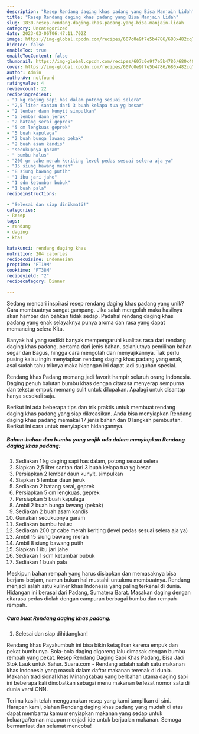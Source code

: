 ```yaml
---
description: "Resep Rendang daging khas padang yang Bisa Manjain Lidah"
title: "Resep Rendang daging khas padang yang Bisa Manjain Lidah"
slug: 1830-resep-rendang-daging-khas-padang-yang-bisa-manjain-lidah
category: Uncategorized
date: 2023-03-06T06:47:11.702Z
image: https://img-global.cpcdn.com/recipes/607c0e9f7e5b4786/680x482cq70/rendang-daging-khas-padang-foto-resep-utama.jpg
hideToc: false
enableToc: true
enableTocContent: false
thumbnail: https://img-global.cpcdn.com/recipes/607c0e9f7e5b4786/680x482cq70/rendang-daging-khas-padang-foto-resep-utama.jpg
cover: https://img-global.cpcdn.com/recipes/607c0e9f7e5b4786/680x482cq70/rendang-daging-khas-padang-foto-resep-utama.jpg
author: Admin
authorAv: notfound
ratingvalue: 4
reviewcount: 22
recipeingredient:
- "1 kg daging sapi has dalam potong sesuai selera"
- "2,5 liter santan dari 3 buah kelapa tua yg besar"
- "2 lembar daun kunyit simpulkan"
- "5 lembar daun jeruk"
- "2 batang serai geprek"
- "5 cm lengkuas geprek"
- "5 buah kapulaga"
- "2 buah bunga lawang pekak"
- "2 buah asam kandis"
- "secukupnya garam"
- " bumbu halus"
- "200 gr cabe merah keriting level pedas sesuai selera aja ya"
- "15 siung bawang merah"
- "8 siung bawang putih"
- "1 ibu jari jahe"
- "1 sdm ketumbar bubuk"
- "1 buah pala"
recipeinstructions:

- "Selesai dan siap dinikmati!"
categories:
- Resep
tags:
- rendang
- daging
- khas

katakunci: rendang daging khas 
nutrition: 204 calories
recipecuisine: Indonesian
preptime: "PT19M"
cooktime: "PT38M"
recipeyield: "2"
recipecategory: Dinner

---
```





Sedang mencari inspirasi resep rendang daging khas padang yang unik? Cara membuatnya sangat gampang. Jika salah mengolah maka hasilnya akan hambar dan bahkan tidak sedap. Padahal rendang daging khas padang yang enak selayaknya punya aroma dan rasa yang dapat memancing selera Kita.





Banyak hal yang sedikit banyak mempengaruhi kualitas rasa dari rendang daging khas padang, pertama dari jenis bahan, selanjutnya pemilihan bahan segar dan Bagus, hingga cara mengolah dan menyajikannya. Tak perlu pusing kalau ingin menyiapkan rendang daging khas padang yang enak,      asal sudah tahu triknya maka hidangan ini dapat jadi suguhan spesial.














Rendang khas Padang memang jadi favorit hampir seluruh orang Indonesia. Daging penuh balutan bumbu khas dengan citarasa menyerap sempurna dan tekstur empuk memang sulit untuk dilupakan. Apalagi untuk disantap hanya sesekali saja.






Berikut ini ada beberapa tips dan trik praktis untuk membuat rendang daging khas padang yang siap dikreasikan. Anda bisa menyiapkan Rendang daging khas padang memakai 17 jenis bahan dan 0 langkah pembuatan. Berikut ini cara untuk menyiapkan hidangannya.

<!--inarticleads1-->

##### Bahan-bahan dan bumbu yang wajib ada dalam menyiapkan Rendang daging khas padang:

1. Sediakan 1 kg daging sapi has dalam, potong sesuai selera
1. Siapkan 2,5 liter santan dari 3 buah kelapa tua yg besar
1. Persiapkan 2 lembar daun kunyit, simpulkan
1. Siapkan 5 lembar daun jeruk
1. Sediakan 2 batang serai, geprek
1. Persiapkan 5 cm lengkuas, geprek
1. Persiapkan 5 buah kapulaga
1. Ambil 2 buah bunga lawang (pekak)
1. Sediakan 2 buah asam kandis
1. Gunakan secukupnya garam
1. Sediakan  bumbu halus:
1. Sediakan 200 gr cabe merah keriting (level pedas sesuai selera aja ya)
1. Ambil 15 siung bawang merah
1. Ambil 8 siung bawang putih
1. Siapkan 1 ibu jari jahe
1. Sediakan 1 sdm ketumbar bubuk
1. Sediakan 1 buah pala


Meskipun bahan rempah yang harus disiapkan dan memasaknya bisa berjam-berjam, namun bukan hal mustahil untukmu membuatnya. Rendang menjadi salah satu kuliner khas Indonesia yang paling terkenal di dunia. Hidangan ini berasal dari Padang, Sumatera Barat. Masakan daging dengan citarasa pedas diolah dengan campuran berbagai bumbu dan rempah-rempah. 

<!--inarticleads2-->

##### Cara buat Rendang daging khas padang:


1. Selesai dan siap dihidangkan!

Rendang khas Payakumbuh ini bisa bikin ketagihan karena empuk dan pekat bumbunya. Bola-bola daging digoreng lalu dimasak dengan bumbu rempah yang pekat. Resep Rendang Daging Sapi Khas Padang, Bisa Jadi Stok Lauk untuk Sahur. Suara.com - Rendang adalah salah satu makanan khas Indonesia yang masuk dalam daftar makanan terenak di dunia. Makanan tradisional khas Minangkabau yang berbahan utama daging sapi ini beberapa kali dinobatkan sebagai menu makanan terlezat nomor satu di dunia versi CNN. 

Terima kasih telah menggunakan resep yang kami tampilkan di sini. Harapan kami, olahan Rendang daging khas padang yang mudah di atas dapat membantu kamu menyiapkan makanan yang sedap untuk keluarga/teman maupun menjadi ide untuk berjualan makanan. Semoga bermanfaat dan selamat mencoba!
